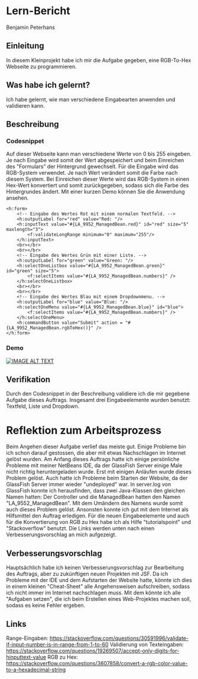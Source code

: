 # Lern-Bericht
Benjamin Peterhans

## Einleitung

In diesem Kleinprojekt habe ich mir die Aufgabe gegeben, eine RGB-To-Hex Webseite zu programmieren.

## Was habe ich gelernt?

Ich habe gelernt, wie man verschiedene Eingabearten anwenden und validieren kann.

## Beschreibung

### Codesnippet

Auf dieser Webseite kann man verschiedene Werte von 0 bis 255 eingeben. Je nach Eingabe wird somit der Wert abgespeichert und beim Einreichen des "Formulars" der Hintergrund gewechselt. Für die Eingabe wird das RGB-System verwendet. Je nach Wert verändert somit die Farbe nach diesem System. Bei Einreichen dieser Werte wird das RGB-System in einen Hex-Wert konvertiert und somit zurückgegeben, sodass sich die Farbe des Hintergrundes ändert. Mit einer kurzen Demo können Sie die Anwendung ansehen.

```xhtml
<h:form>
    <!-- Eingabe des Wertes Rot mit einem normalen Textfeld. -->
    <h:outputLabel for="red" value="Red: "/>
    <h:inputText value="#{LA_9952_ManagedBean.red}" id="red" size="5" maxlength="3">
        <f:validateLongRange minimum="0" maximum="255"/>
    </h:inputText>
    <br></br>
    <br></br> 
    <!-- Eingabe des Wertes Grün mit einer Liste. -->
    <h:outputLabel for="green" value="Green: "/>
    <h:selectOneListbox value="#{LA_9952_ManagedBean.green}" id="green" size="5">
        <f:selectItems value="#{LA_9952_ManagedBean.numbers}" />  
    </h:selectOneListbox>
    <br></br>
    <br></br>
    <!-- Eingabe des Wertes Blau mit einem Dropdownmenu. -->
    <h:outputLabel for="blue" value="Blue: "/>
    <h:selectOneMenu value="#{LA_9952_ManagedBean.blue}" id="blue"> 
        <f:selectItems value="#{LA_9952_ManagedBean.numbers}" />   
    </h:selectOneMenu>  
    <h:commandButton value="Submit" action = "#{LA_9952_ManagedBean.rgbToHex()}" /> 
</h:form>
```

### Demo
[![IMAGE ALT TEXT](http://img.youtube.com/vi/jS86Wj6ncVc/0.jpg)](http://www.youtube.com/watch?v=jS86Wj6ncVc "RGB to Hex")

## Verifikation

Durch den Codesnippet in der Beschreibung validiere ich die mir gegebene Aufgabe dieses Auftrags. Insgesamt drei Eingabeelemente wurden benutzt: Textfeld, Liste und Dropdown.

# Reflektion zum Arbeitsprozess

Beim Angehen dieser Aufgabe verlief das meiste gut. Einige Probleme bin ich schon darauf gestossen, die aber mit etwas Nachschlagen im Internet gelöst wurden. Am Anfang dieses Auftrags hatte ich einige persönliche Probleme mit meiner NetBeans IDE, da der GlassFish Server einige Male nicht richtig heruntergeladen wurde. Erst mit einigen Anläufen wurde dieses Problem gelöst. Auch hatte ich Probleme beim Starten der Website, da der GlassFish Server immer wieder "undeployed" war. In server.log von GlassFish konnte ich herausfinden, dass zwei Java-Klassen den gleichen Namen hatten: Der Controller und die ManagedBean hatten den Namen "LA_9552_ManagedBean". Mit dem Umändern des Namens wurde somit auch dieses Problem gelöst. Ansonsten konnte ich gut mit dem Internet als Hilfsmittel den Auftrag erledigen. Für die neuen Eingabeelemente und auch für die Konvertierung von RGB zu Hex habe ich als Hilfe "tutorialspoint" und "Stackoverflow" benutzt. Die Links werden unten nach einen Verbesserungsvorschlag an mich aufgezeigt.

## Verbesserungsvorschlag

Hauptsächlich habe ich keinen Verbesserungsvorschlag zur Bearbeitung des Auftrags, aber zu zukünftigen neuen Projekten mit JSF. Da ich Probleme mit der IDE und dem Aufstarten der Website hatte, könnte ich dies in einem kleinen "Cheat-Sheet" alle Angehensweisen aufschreiben, sodass ich nicht immer im Internet nachschlagen muss. Mit dem könnte ich alle "Aufgaben setzen", die ich beim Erstellen eines Web-Projektes machen soll, sodass es keine Fehler ergeben.

## Links
Range-Eingaben: https://stackoverflow.com/questions/30591996/validate-if-input-number-is-in-range-from-1-to-60
Validierung von Texteingaben: https://stackoverflow.com/questions/19269507/accept-only-digits-for-hinputtext-value
RGB zu Hex: https://stackoverflow.com/questions/3607858/convert-a-rgb-color-value-to-a-hexadecimal-string
